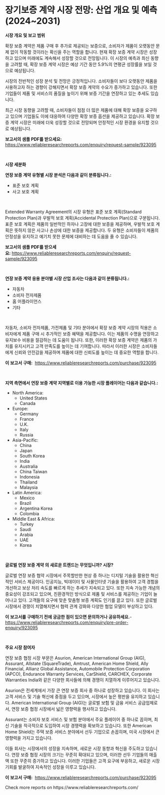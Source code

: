 <p><h1>장기보증 계약 시장 전망: 산업 개요 및 예측 (2024~2031)</h1></p><p><strong>시장 개요 및 보고 범위</strong></p>
<p><p>확장 보증 계약은 제품 구매 후 추가로 제공되는 보증으로, 소비자가 제품이 오랫동안 문제 없이 작동할 것이라는 확신을 주는 역할을 합니다. 현재 확장 보증 계약 시장은 성장하고 있으며 미래에도 계속해서 성장할 것으로 전망됩니다. 이 시장의 예측과 최신 동향을 고려할 때, 확장 보증 계약 시장은 예상 기간 동안 5.9%의 연평균 성장률을 보일 것으로 예상됩니다. </p><p>시장의 전반적인 성장 분석 및 전망은 긍정적입니다. 소비자들이 보다 오랫동안 제품을 사용하고자 하는 경향이 강해지면서 확장 보증 계약의 수요가 증가하고 있습니다. 또한 기업들이 제품 및 서비스의 품질을 높이기 위해 보증 기간을 연장하고 있는 추세도 있습니다.</p><p>최근 시장 동향을 고려할 때, 소비자들이 점점 더 많은 제품에 대해 확장 보증을 요구하고 있으며 기업들도 이에 대응하여 다양한 확장 보증 옵션을 제공하고 있습니다. 확장 보증 계약 시장은 미래에 더욱 성장할 것으로 전망되며 안정적인 시장 환경을 유지할 것으로 예상됩니다.</p></p>
<p><strong>보고서의 샘플 PDF를 받으세요:</strong> <a href="https://www.reliableresearchreports.com/enquiry/request-sample/923095">https://www.reliableresearchreports.com/enquiry/request-sample/923095</a></p>
<p>&nbsp;</p>
<p><strong>시장 세분화</strong></p>
<p><strong>연장 보증 계약 유형별 시장 분석은 다음과 같이 분류됩니다.:</strong></p>
<p><ul><li>표준 보호 계획</li><li>사고 보호 계획</li></ul></p>
<p>&nbsp;</p>
<p><p>Extended Warranty Agreement의 시장 유형은 표준 보호 계획(Standard Protection Plan)과 우발적 보호 계획(Accidental Protection Plan)으로 구분됩니다. 표준 보호 계획은 제품의 일반적인 하자나 고장에 대한 보증을 제공하며, 우발적 보호 계획은 뜻하지 않은 사고나 손상에 대한 보증을 제공합니다. 두 유형은 소비자들이 제품의 안정성을 유지하고 예기치 못한 문제에 대비하는 데 도움을 줄 수 있습니다.</p></p>
<p><strong>보고서의 샘플 PDF를 받으세요:</strong>&nbsp;<a href="https://www.reliableresearchreports.com/enquiry/request-sample/923095">https://www.reliableresearchreports.com/enquiry/request-sample/923095</a></p>
<p>&nbsp;</p>
<p><strong> 연장 보증 계약 응용 분야별 시장 산업 조사는 다음과 같이 분류됩니다.:</strong></p>
<p><ul><li>자동차</li><li>소비자 전자제품</li><li>홈 어플라이언스</li><li>기타</li></ul></p>
<p>&nbsp;</p>
<p><p>자동차, 소비자 전자제품, 가전제품 및 기타 분야에서 확장 보증 계약 시장의 적용은 소비자에게 제품 구매 시 추가적인 보증 혜택을 제공합니다. 이는 제품의 수명을 연장하고 유지보수 비용을 절감하는 데 도움이 됩니다. 또한, 이러한 확장 보증 계약은 제품의 가치를 유지시키고 고객 만족도를 높이는 데 기여합니다. 따라서 이러한 시장은 소비자들에게 신뢰와 안전감을 제공하며 제품에 대한 신뢰도를 높이는 데 중요한 역할을 합니다.</p></p>
<p><strong>이 보고서 구매:</strong>&nbsp; <a href="https://www.reliableresearchreports.com/purchase/923095">https://www.reliableresearchreports.com/purchase/923095</a></p>
<p>&nbsp;</p>
<p><strong>지역 측면에서 연장 보증 계약 지역별로 이용 가능한 시장 플레이어는 다음과 같습니다.:</strong></p>
<p><ul>
    <li>
        North America:
        <ul>
            <li>United States</li>
            <li>Canada</li>
        </ul>
    </li>
    <li>
        Europe:
        <ul>
            <li>Germany</li>
            <li>France</li>
            <li>U.K.</li>
            <li>Italy</li>
            <li>Russia</li>
        </ul>
    </li>
    <li>
        Asia-Pacific:
        <ul>
            <li>China</li>
            <li>Japan</li>
            <li>South Korea</li>
            <li>India</li>
            <li>Australia</li>
            <li>China Taiwan</li>
            <li>Indonesia</li>
            <li>Thailand</li>
            <li>Malaysia</li>
        </ul>
    </li>
    <li>
        Latin America:
        <ul>
            <li>Mexico</li>
            <li>Brazil</li>
            <li>Argentina Korea</li>
            <li>Colombia</li>
        </ul>
    </li>
    <li>
        Middle East & Africa:
        <ul>
            <li>Turkey</li>
            <li>Saudi</li>
            <li>Arabia</li>
            <li>UAE</li>
            <li>Korea</li>
        </ul>
    </li>
    </ul></p>
<p>&nbsp;</p>
<p><strong>글로벌 연장 보증 계약 의 새로운 트렌드는 무엇입니까? 시장?</strong></p>
<p><p>글로벌 연장 보증 협약 시장에서 주목할만한 현상 중 하나는 디지털 기술을 활용한 혁신적인 서비스 제공이다. 인공지능, 빅데이터 및 사물인터넷 기술을 활용하여 고객 경험을 개선하고 보상 처리 속도를 빠르게 하는 추세가 지속되고 있다. 또한 지속 가능한 개념의 중요성이 강조되고 있으며, 친환경적인 방식으로 제품 및 서비스를 제공하는 기업이 늘어나고 있다. 고객들의 요구에 맞춘 맞춤형 보증 계획도 인기를 끌고 있다. 또한 글로벌 시장에서 경쟁이 치열해지면서 협력 관계 강화와 다양한 협업 모델이 부상하고 있다.</p></p>
<p><strong>이 보고서를 구매하기 전에 궁금한 점이 있으면 문의하거나 공유하세요.</strong>- <a href="https://www.reliableresearchreports.com/enquiry/pre-order-enquiry/923095">https://www.reliableresearchreports.com/enquiry/pre-order-enquiry/923095</a></p>
<p>&nbsp;</p>
<p><strong>주요 시장 참여자</strong></p>
<p><p>연장 보증 협정 시장 부문은 Asurion, American International Group (AIG), Assurant, Allstate (SquareTrade), Amtrust, American Home Shield, Ally Financial, Allianz Global Assistance, Automobile Protection Corporation (APCO), Endurance Warranty Services, CarShield, CARCHEX, Corporate Warranties India와 같은 다양한 회사들에 의해 경쟁이 치열하게 이루어지고 있습니다.</p><p>Asurion은 전세계에서 가장 큰 연장 보증 회사 중 하나로 성장하고 있습니다. 이 회사는 고객 서비스 및 기술 혁신에 중점을 두고 있으며, 시장에서 높은 평판을 유지하고 있습니다. American International Group (AIG)는 글로벌 보험 및 금융 서비스 공급업체로서, 연장 보증 협정 시장에서 넓은 영향력을 행사하고 있습니다.</p><p>Assurant는 소비자 보호 서비스 및 보험 분야에서 주요 플레이어 중 하나로 꼽히며, 최신 기술을 적극적으로 도입하여 시장 경쟁력을 확보하고 있습니다. 또한 American Home Shield는 주택 보증 서비스 분야에서 선두 기업으로 손꼽히며, 미국 시장에서 큰 영향력을 가지고 있습니다.</p><p>이들 회사는 시장에서의 성장을 지속하며, 새로운 시장 동향과 혁신을 주도하고 있습니다. 연장 보증 협정 시장의 크기는 꾸준히 확대되고 있으며, 이러한 선두 기업들의 매출액 또한 꾸준히 증가하고 있습니다. 이러한 기업들은 고객 요구에 부응하고, 새로운 시장 기회를 발굴하여 지속적인 성장을 이루고 있습니다.</p></p>
<p><strong>이 보고서 구매:</strong>&nbsp;&nbsp;<a href="https://www.reliableresearchreports.com/purchase/923095">https://www.reliableresearchreports.com/purchase/923095</a></p>
<p>Check more reports on https://www.reliableresearchreports.com/</p>
